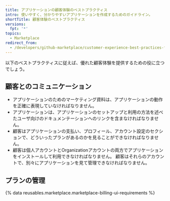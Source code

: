 ```yaml
---
title: アプリケーションの顧客体験のベストプラクティス
intro: 使いやすく、分かりやすいアプリケーションを作成するためのガイドライン。
shortTitle: 顧客体験のベストプラクティス
versions:
  fpt: '*'
topics:
  - Marketplace
redirect_from:
  - /developers/github-marketplace/customer-experience-best-practices-for-apps
---
```


以下のベストプラクティスに従えば、優れた顧客体験を提供するための役に立つでしょう。

## 顧客とのコミュニケーション

- アプリケーションのためのマーケティング資料は、アプリケーションの動作を正確に表現していなければなりません。
- アプリケーションは、アプリケーションのセットアップと利用の方法を述べたユーザ向けのドキュメンテーションへのリンクを含まなければなりません。
- 顧客はアプリケーションの支払い、プロフィール、アカウント設定のセクションで、どういったプランがあるのかを見ることができなければなりません。
- 顧客は個人アカウントとOrganizationアカウントの両方でアプリケーションをインストールして利用できなければなりません。 顧客はそれらのアカウントで、別々にアプリケーションを見て管理できなければなりません。

## プランの管理

{% data reusables.marketplace.marketplace-billing-ui-requirements %}
